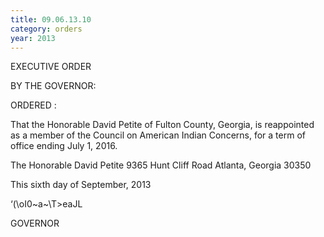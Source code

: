 ```yaml
---
title: 09.06.13.10
category: orders
year: 2013
---
```

 

EXECUTIVE ORDER

BY THE GOVERNOR:

ORDERED :

That the Honorable David Petite of Fulton County, Georgia, is
reappointed as a member of the Council on American Indian
Concerns, for a term of office ending July 1, 2016.

The Honorable David Petite
9365 Hunt Cliff Road
Atlanta, Georgia 30350

This sixth day of September, 2013

‘(\oI0~a~\T>eaJL

GOVERNOR

